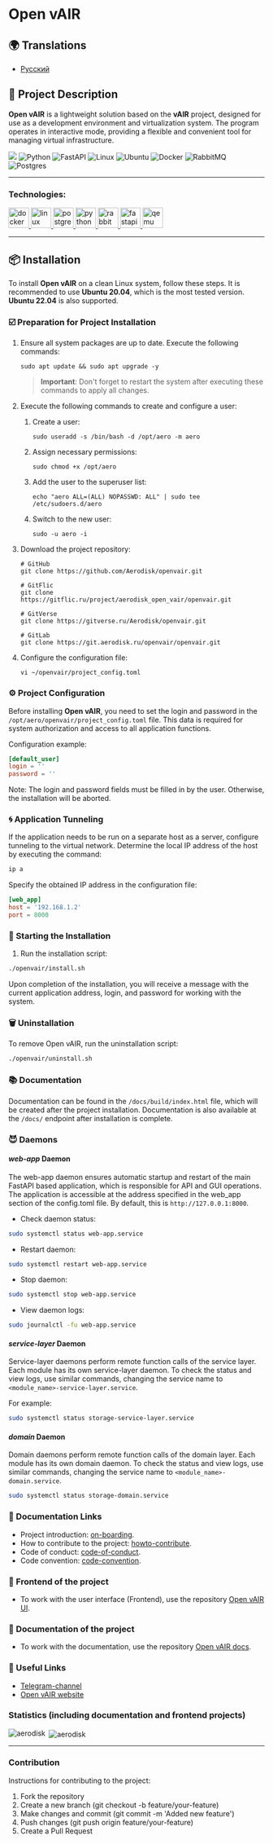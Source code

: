 # Open vAIR

## 🌍 Translations

- [Русский](README.ru.md)

## 📖 Project Description

**Open vAIR** is a lightweight solution based on the **vAIR** project,
designed for use as a development environment and virtualization system. The
program operates in interactive mode, providing a flexible and convenient
tool for managing virtual infrastructure.

![](.assets/dashboard.gif)
![Python](https://img.shields.io/badge/python-3670A0?style=for-the-badge&logo=python&logoColor=ffdd54)
![FastAPI](https://img.shields.io/badge/FastAPI-005571?style=for-the-badge&logo=fastapi)
![Linux](https://img.shields.io/badge/Linux-FCC624?style=for-the-badge&logo=linux&logoColor=black)
![Ubuntu](https://img.shields.io/badge/Ubuntu-E95420?style=for-the-badge&logo=ubuntu&logoColor=white)
![Docker](https://img.shields.io/badge/docker-%230db7ed.svg?style=for-the-badge&logo=docker&logoColor=white)
![RabbitMQ](https://img.shields.io/badge/Rabbitmq-FF6600?style=for-the-badge&logo=rabbitmq&logoColor=white)
![Postgres](https://img.shields.io/badge/postgres-%23316192.svg?style=for-the-badge&logo=postgresql&logoColor=white)

---

<h3 align="left">Technologies:</h3>
<p align="left"> <a href="https://www.docker.com/" target="_blank" rel="noreferrer"> <img src="https://raw.githubusercontent.com/devicons/devicon/master/icons/docker/docker-original-wordmark.svg" alt="docker" width="40" height="40"/> </a> <a href="https://www.linux.org/" target="_blank" rel="noreferrer"> <img src="https://raw.githubusercontent.com/devicons/devicon/master/icons/linux/linux-original.svg" alt="linux" width="40" height="40"/> </a> <a href="https://www.postgresql.org" target="_blank" rel="noreferrer"> <img src="https://raw.githubusercontent.com/devicons/devicon/master/icons/postgresql/postgresql-original-wordmark.svg" alt="postgresql" width="40" height="40"/> </a> <a href="https://www.python.org" target="_blank" rel="noreferrer"> <img src="https://raw.githubusercontent.com/devicons/devicon/master/icons/python/python-original.svg" alt="python" width="40" height="40"/> </a> <a href="https://www.rabbitmq.com" target="_blank" rel="noreferrer"> <img src="https://www.vectorlogo.zone/logos/rabbitmq/rabbitmq-icon.svg" alt="rabbitMQ" width="40" height="40"/> </a> <a href="https://fastapi.tiangolo.com/" target="_blank" rel="noreferrer"> <img src="https://www.svgrepo.com/download/330413/fastapi.svg" alt="fastapi" width="40" height="40"/></a><a href="https://www.qemu.org/" target="_blank" rel="noreferrer"> <img src="https://www.svgrepo.com/download/306622/qemu.svg" alt="qemu" width="40" height="40"/> </a></p>

---

## 📦 Installation

To install **Open vAIR** on a clean Linux system, follow these steps. It is
recommended to use **Ubuntu 20.04**, which is the most tested version.
**Ubuntu 22.04** is also supported.

### ☑️ Preparation for Project Installation

1. Ensure all system packages are up to date. Execute the following commands:

    ```shell
    sudo apt update && sudo apt upgrade -y
    ```
    > **Important**: Don't forget to restart the system after executing these
    commands to apply all changes.

2. Execute the following commands to create and configure a user:

    1. Create a user:

        ```shell
        sudo useradd -s /bin/bash -d /opt/aero -m aero
        ```

    2. Assign necessary permissions:

        ```shell
        sudo chmod +x /opt/aero
        ```

    3. Add the user to the superuser list:

        ```shell
        echo "aero ALL=(ALL) NOPASSWD: ALL" | sudo tee /etc/sudoers.d/aero
        ```

    4. Switch to the new user:

        ```shell
        sudo -u aero -i
        ```

3. Download the project repository:

    ```shell
    # GitHub
    git clone https://github.com/Aerodisk/openvair.git

    # GitFlic
    git clone https://gitflic.ru/project/aerodisk_open_vair/openvair.git

    # GitVerse
    git clone https://gitverse.ru/Aerodisk/openvair.git

    # GitLab
    git clone https://git.aerodisk.ru/openvair/openvair.git
    ```

4. Configure the configuration file:

    ```shell
    vi ~/openvair/project_config.toml
    ```

### ⚙️ Project Configuration

Before installing **Open vAIR**, you need to set the login and password in
the `/opt/aero/openvair/project_config.toml` file. This data is required for
system authorization and access to all application functions.

Configuration example:

```toml
[default_user]
login = ''
password = ''
```

Note: The login and password fields must be filled in by the user. Otherwise,
the installation will be aborted.

### 🌀 Application Tunneling
If the application needs to be run on a separate host as a server, configure
tunneling to the virtual network. Determine the local IP address of the host
by executing the command:

```bash
ip a
```

Specify the obtained IP address in the configuration file:

```toml
[web_app]
host = '192.168.1.2'
port = 8000
```

### 🚀 Starting the Installation
1. Run the installation script:
```bash
./openvair/install.sh
```

Upon completion of the installation, you will receive a message with the
current application address, login, and password for working with the system.

### 🗑️ Uninstallation
To remove Open vAIR, run the uninstallation script:
```bash
./openvair/uninstall.sh
```

### 📚 Documentation
Documentation can be found in the `/docs/build/index.html` file, which will be
created after the project installation. Documentation is also available at
the `/docs/` endpoint after installation is complete.

### 😈 Daemons

#### *web-app* Daemon
The web-app daemon ensures automatic startup and restart of the main FastAPI
based application, which is responsible for API and GUI operations. The
application is accessible at the address specified in the web_app section of
the config.toml file. By default, this is  `http://127.0.0.1:8000`.

* Check daemon status:
```bash
sudo systemctl status web-app.service
```
* Restart daemon:
```bash
sudo systemctl restart web-app.service
```
* Stop daemon:
```bash
sudo systemctl stop web-app.service
```
* View daemon logs:
```bash
sudo journalctl -fu web-app.service
```

#### *service-layer* Daemon
Service-layer daemons perform remote function calls of the service layer.
Each module has its own service-layer daemon. To check the status and view
logs, use similar commands, changing the service name to
`<module_name>-service-layer.service`.

For example:
```bash
sudo systemctl status storage-service-layer.service
```

#### *domain* Daemon
Domain daemons perform remote function calls of the domain layer. Each
module has its own domain daemon. To check the status and view logs, use
similar commands, changing the service name to
`<module_name>-domain.service`.
```bash
sudo systemctl status storage-domain.service
```

### 🔗 Documentation Links
* Project introduction: [on-boarding](ONBOARDING.md).
* How to contribute to the project:  [howto-contribute](CONTRIBUTING.md).
* Code of conduct: [code-of-conduct](CODE_OF_CONDUCT.md).
* Code convention: [code-convention](CODE_CONVENTION.md).

### 🔗 Frontend of the project
* To work with the user interface (Frontend), use the repository [Open vAIR UI](https://github.com/Aerodisk/Open-vAIR-UI).

### 🔗 Documentation of the project
* To work with the documentation, use the repository [Open vAIR docs](https://github.com/Aerodisk/Open-vAIR-docs).

### 🔗 Useful Links
* [Telegram-channel](https://t.me/aerodisk_open_vair)
* [Open vAIR website](https://openvair.ru/)

### Statistics (including documentation and frontend projects)
<p><img align="left" src="https://github-readme-stats.vercel.app/api/top-langs?username=aerodisk&show_icons=true&locale=en&layout=compact" alt="aerodisk" /></p> <p>&nbsp;<img align="center" src="https://github-readme-stats.vercel.app/api?username=aerodisk&show_icons=true&locale=en" alt="aerodisk" /></p>

---

### Contribution
Instructions for contributing to the project:

1. Fork the repository
2. Create a new branch (git checkout -b feature/your-feature)
3. Make changes and commit (git commit -m 'Added new feature')
4. Push changes (git push origin feature/your-feature)
5. Create a Pull Request